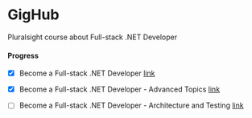 # GigHub
Pluralsight course about Full-stack .NET Developer


#### Progress
- [x] Become a Full-stack .NET Developer [link](https://www.pluralsight.com/courses/full-stack-dot-net-developer-fundamentals)
- [x] Become a Full-stack .NET Developer - Advanced Topics [link](https://www.pluralsight.com/courses/full-stack-dot-net-developer)
- [ ] Become a Full-stack .NET Developer - Architecture and Testing [link](https://www.pluralsight.com/courses/full-stack-dot-net-developer-architecture-testing)


